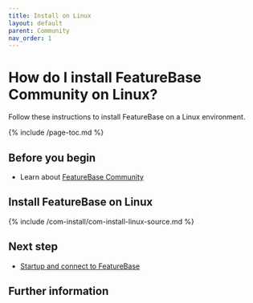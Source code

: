 ```yaml
---
title: Install on Linux
layout: default
parent: Community
nav_order: 1
---
```


# How do I install FeatureBase Community on Linux?

Follow these instructions to install FeatureBase on a Linux environment.

{% include /page-toc.md %}

## Before you begin

* Learn about [FeatureBase Community](/docs/community/com-home)

## Install FeatureBase on Linux

{% include /com-install/com-install-linux-source.md %}

## Next step

* [Startup and connect to FeatureBase](/docs/community/com-startup-connect)

## Further information
